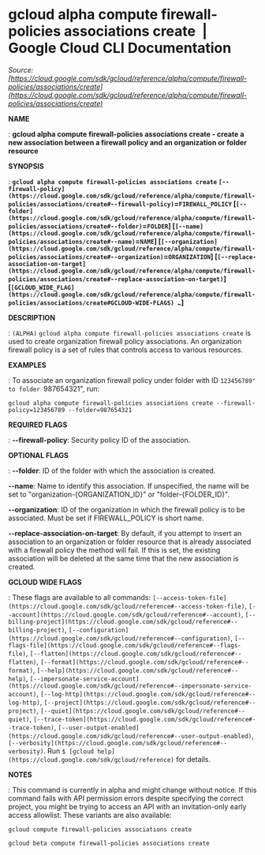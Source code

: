 # gcloud alpha compute firewall-policies associations create  |  Google Cloud CLI Documentation

*Source: [https://cloud.google.com/sdk/gcloud/reference/alpha/compute/firewall-policies/associations/create](https://cloud.google.com/sdk/gcloud/reference/alpha/compute/firewall-policies/associations/create)*

**NAME**

: **gcloud alpha compute firewall-policies associations create - create a new association between a firewall policy and an organization or folder resource**

**SYNOPSIS**

: **`gcloud alpha compute firewall-policies associations create` `[--firewall-policy](https://cloud.google.com/sdk/gcloud/reference/alpha/compute/firewall-policies/associations/create#--firewall-policy)`=`FIREWALL_POLICY` [`[--folder](https://cloud.google.com/sdk/gcloud/reference/alpha/compute/firewall-policies/associations/create#--folder)`=`FOLDER`] [`[--name](https://cloud.google.com/sdk/gcloud/reference/alpha/compute/firewall-policies/associations/create#--name)`=`NAME`] [`[--organization](https://cloud.google.com/sdk/gcloud/reference/alpha/compute/firewall-policies/associations/create#--organization)`=`ORGANIZATION`] [`[--replace-association-on-target](https://cloud.google.com/sdk/gcloud/reference/alpha/compute/firewall-policies/associations/create#--replace-association-on-target)`] [`[GCLOUD_WIDE_FLAG](https://cloud.google.com/sdk/gcloud/reference/alpha/compute/firewall-policies/associations/create#GCLOUD-WIDE-FLAGS) …`]**

**DESCRIPTION**

: `(ALPHA)` `gcloud alpha compute firewall-policies associations
create` is used to create organization firewall policy associations. An
organization firewall policy is a set of rules that controls access to various
resources.

**EXAMPLES**

: To associate an organization firewall policy under folder with ID ``123456789"
to folder ``987654321", run:

```
gcloud alpha compute firewall-policies associations create --firewall-policy=123456789 --folder=987654321
```

**REQUIRED FLAGS**

: **--firewall-policy**:
Security policy ID of the association.

**OPTIONAL FLAGS**

: **--folder**:
ID of the folder with which the association is created.

**--name**:
Name to identify this association. If unspecified, the name will be set to
"organization-{ORGANIZATION_ID}" or "folder-{FOLDER_ID}".

**--organization**:
ID of the organization in which the firewall policy is to be associated. Must be
set if FIREWALL_POLICY is short name.

**--replace-association-on-target**:
By default, if you attempt to insert an association to an organization or folder
resource that is already associated with a firewall policy the method will fail.
If this is set, the existing association will be deleted at the same time that
the new association is created.

**GCLOUD WIDE FLAGS**

: These flags are available to all commands: `[--access-token-file](https://cloud.google.com/sdk/gcloud/reference#--access-token-file)`,
`[--account](https://cloud.google.com/sdk/gcloud/reference#--account)`, `[--billing-project](https://cloud.google.com/sdk/gcloud/reference#--billing-project)`,
`[--configuration](https://cloud.google.com/sdk/gcloud/reference#--configuration)`,
`[--flags-file](https://cloud.google.com/sdk/gcloud/reference#--flags-file)`,
`[--flatten](https://cloud.google.com/sdk/gcloud/reference#--flatten)`, `[--format](https://cloud.google.com/sdk/gcloud/reference#--format)`, `[--help](https://cloud.google.com/sdk/gcloud/reference#--help)`, `[--impersonate-service-account](https://cloud.google.com/sdk/gcloud/reference#--impersonate-service-account)`,
`[--log-http](https://cloud.google.com/sdk/gcloud/reference#--log-http)`,
`[--project](https://cloud.google.com/sdk/gcloud/reference#--project)`, `[--quiet](https://cloud.google.com/sdk/gcloud/reference#--quiet)`, `[--trace-token](https://cloud.google.com/sdk/gcloud/reference#--trace-token)`, `[--user-output-enabled](https://cloud.google.com/sdk/gcloud/reference#--user-output-enabled)`,
`[--verbosity](https://cloud.google.com/sdk/gcloud/reference#--verbosity)`.
Run `$ [gcloud help](https://cloud.google.com/sdk/gcloud/reference)` for details.

**NOTES**

: This command is currently in alpha and might change without notice. If this
command fails with API permission errors despite specifying the correct project,
you might be trying to access an API with an invitation-only early access
allowlist. These variants are also available:

```
gcloud compute firewall-policies associations create
```

```
gcloud beta compute firewall-policies associations create
```